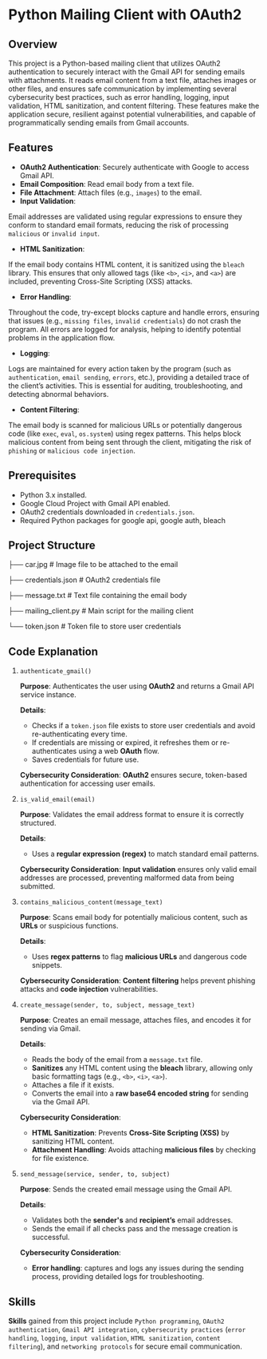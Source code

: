 # Python Mailing Client with OAuth2

## Overview

This project is a Python-based mailing client that utilizes OAuth2 authentication to securely interact with the Gmail API for sending emails with attachments. It reads email content from a text file, attaches images or other files, and ensures safe communication by implementing several cybersecurity best practices, such as error handling, logging, input validation, HTML sanitization, and content filtering. These features make the application secure, resilient against potential vulnerabilities, and capable of programmatically sending emails from Gmail accounts.

## Features

- **OAuth2 Authentication**: Securely authenticate with Google to access Gmail API.
- **Email Composition**: Read email body from a text file.
- **File Attachment**: Attach files (e.g., `images`) to the email.
- **Input Validation**:

Email addresses are validated using regular expressions to ensure they conform to standard email formats, reducing the risk of processing `malicious` or `invalid input`.
- **HTML Sanitization**:

If the email body contains HTML content, it is sanitized using the `bleach` library. This ensures that only allowed tags (like `<b>`, `<i>`, and `<a>`) are included, preventing Cross-Site Scripting (XSS) attacks.
- **Error Handling**:

Throughout the code, try-except blocks capture and handle errors, ensuring that issues (e.g., `missing files`, `invalid credentials`) do not crash the program. All errors are logged for analysis, helping to identify potential problems in the application flow.
- **Logging**:

Logs are maintained for every action taken by the program (such as `authentication`, `email sending`, `errors`, etc.), providing a detailed trace of the client’s activities. This is essential for auditing, troubleshooting, and detecting abnormal behaviors.
- **Content Filtering**:

The email body is scanned for malicious URLs or potentially dangerous code (like `exec`, `eval`, `os.system`) using regex patterns. This helps block malicious content from being sent through the client, mitigating the risk of `phishing` or `malicious code injection`.

## Prerequisites

- Python 3.x installed.
- Google Cloud Project with Gmail API enabled.
- OAuth2 credentials downloaded in `credentials.json`.
- Required Python packages for google api, google auth, bleach

  
## Project Structure
├── car.jpg             # Image file to be attached to the email

├── credentials.json     # OAuth2 credentials file

├── message.txt          # Text file containing the email body

├── mailing_client.py     # Main script for the mailing client

└── token.json           # Token file to store user credentials

## Code Explanation

1. `authenticate_gmail()`

   **Purpose**: Authenticates the user using **OAuth2** and returns a Gmail API service instance.
   
   **Details**:
   - Checks if a `token.json` file exists to store user credentials and avoid re-authenticating every time.
   - If credentials are missing or expired, it refreshes them or re-authenticates using a web **OAuth** flow.
   - Saves credentials for future use.

   **Cybersecurity Consideration**: **OAuth2** ensures secure, token-based authentication for accessing user emails.

2. `is_valid_email(email)`

   **Purpose**: Validates the email address format to ensure it is correctly structured.

   **Details**:
   - Uses a **regular expression (regex)** to match standard email patterns.

   **Cybersecurity Consideration**: **Input validation** ensures only valid email addresses are processed, preventing malformed data from being submitted.

3. `contains_malicious_content(message_text)`

   **Purpose**: Scans email body for potentially malicious content, such as **URLs** or suspicious functions.

   **Details**:
   - Uses **regex patterns** to flag **malicious URLs** and dangerous code snippets.

   **Cybersecurity Consideration**: **Content filtering** helps prevent phishing attacks and **code injection** vulnerabilities.

4. `create_message(sender, to, subject, message_text)`

   **Purpose**: Creates an email message, attaches files, and encodes it for sending via Gmail.

   **Details**:
   - Reads the body of the email from a `message.txt` file.
   - **Sanitizes** any HTML content using the **bleach** library, allowing only basic formatting tags (e.g., `<b>`, `<i>`, `<a>`).
   - Attaches a file if it exists.
   - Converts the email into a **raw base64 encoded string** for sending via the Gmail API.

   **Cybersecurity Consideration**:
   - **HTML Sanitization**: Prevents **Cross-Site Scripting (XSS)** by sanitizing HTML content.
   - **Attachment Handling**: Avoids attaching **malicious files** by checking for file existence.

5. `send_message(service, sender, to, subject)`

   **Purpose**: Sends the created email message using the Gmail API.

   **Details**:
   - Validates both the **sender's** and **recipient’s** email addresses.
   - Sends the email if all checks pass and the message creation is successful.

   **Cybersecurity Consideration**:
   - **Error handling**: captures and logs any issues during the sending process, providing detailed logs for troubleshooting.

## Skills

**Skills** gained from this project include `Python programming`, `OAuth2 authentication`, `Gmail API integration`, `cybersecurity practices` (`error handling`, `logging`, `input validation`, `HTML sanitization`, `content filtering`), and `networking protocols` for secure email communication.
